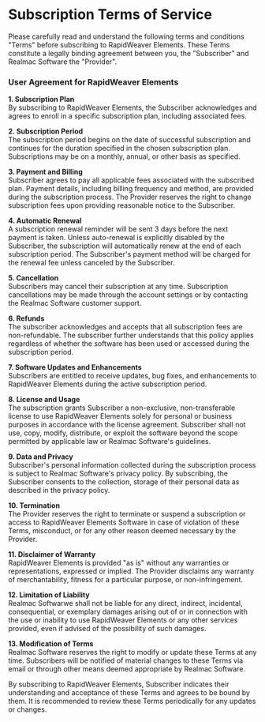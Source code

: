 # Subscription Terms of Service

Please carefully read and understand the following terms and conditions "Terms" before subscribing to RapidWeaver Elements. These Terms constitute a legally binding agreement between you, the "Subscriber" and Realmac Software the "Provider".

### User Agreement for RapidWeaver Elements

**1. Subscription Plan**\
By subscribing to RapidWeaver Elements, the Subscriber acknowledges and agrees to enroll in a specific subscription plan, including associated fees.

**2. Subscription Period**\
The subscription period begins on the date of successful subscription and continues for the duration specified in the chosen subscription plan. Subscriptions may be on a monthly, annual, or other basis as specified.

**3. Payment and Billing**\
Subscriber agrees to pay all applicable fees associated with the subscribed plan. Payment details, including billing frequency and method, are provided during the subscription process. The Provider reserves the right to change subscription fees upon providing reasonable notice to the Subscriber.

**4. Automatic Renewal**\
A subscription renewal reminder will be sent 3 days before the next payment is taken. Unless auto-renewal is explicitly disabled by the Subscriber, the subscription will automatically renew at the end of each subscription period. The Subscriber's payment method will be charged for the renewal fee unless canceled by the Subscriber.

**5. Cancellation**\
Subscribers may cancel their subscription at any time. Subscription cancellations may be made through the account settings or by contacting the Realmac Software customer support.

**6. Refunds**\
The subscriber acknowledges and accepts that all subscription fees are non-refundable. The subscriber further understands that this policy applies regardless of whether the software has been used or accessed during the subscription period.

**7. Software Updates and Enhancements**\
Subscribers are entitled to receive updates, bug fixes, and enhancements to RapidWeaver Elements during the active subscription period.

**8. License and Usage**\
The subscription grants Subscriber a non-exclusive, non-transferable license to use RapidWeaver Elements solely for personal or business purposes in accordance with the license agreement. Subscriber shall not use, copy, modify, distribute, or exploit the software beyond the scope permitted by applicable law or Realmac Software's guidelines.

**9. Data and Privacy**\
Subscriber's personal information collected during the subscription process is subject to Realmac Software's privacy policy. By subscribing, the Subscriber consents to the collection, storage of their personal data as described in the privacy policy.

**10. Termination**\
The Provider reserves the right to terminate or suspend a subscription or access to RapidWeaver Elements Software in case of violation of these Terms, misconduct, or for any other reason deemed necessary by the Provider.

**11. Disclaimer of Warranty**\
RapidWeaver Elements is provided "as is" without any warranties or representations, expressed or implied. The Provider disclaims any warranty of merchantability, fitness for a particular purpose, or non-infringement.&#x20;

**12. Limitation of Liability**\
Realmac Softwarwe shall not be liable for any direct, indirect, incidental, consequential, or exemplary damages arising out of or in connection with the use or inability to use RapidWeaver Elements or any other services provided, even if advised of the possibility of such damages.

**13. Modification of Terms**\
Realmac Software reserves the right to modify or update these Terms at any time. Subscribers will be notified of material changes to these Terms via email or through other means deemed appropriate by Realmac Software.

By subscribing to RapidWeaver Elements, Subscriber indicates their understanding and acceptance of these Terms and agrees to be bound by them. It is recommended to review these Terms periodically for any updates or changes.

